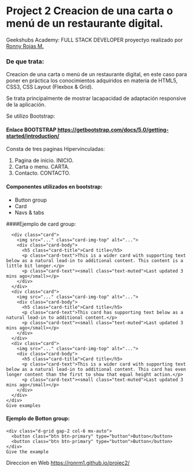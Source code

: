 # Project 2 Creacion de una carta o menú de un restaurante digital.

Geekshubs Academy: FULL STACK DEVELOPER proyectyo realizado por [Ronny Rojas M.](mailto:ronny3030@gmail.com)


### De que trata:

Creacion de una carta o menú de un restaurante digital, en este
caso para poner en práctica los conocimientos adquiridos en materia de HTML5, CSS3, CSS Layout (Flexbox & Grid).

Se trata principalmente de mostrar lacapacidad de adaptación responsive de la aplicación.

 Se utilizo Bootstrap:

#### Enlace BOOTSTRAP <a name = "Enlace">https://getbootstrap.com/docs/5.0/getting-started/introduction/</a>

Consta de tres paginas Hipervinculadas:

1. Pagina de inicio. INICIO.
2. Carta o menu. CARTA.
3. Contacto. CONTACTO.


#### Componentes utilizados en bootstrap:

- Button group
- Card
 - Navs & tabs

####Ejemplo de card group:

```<div class="card-group">
  <div class="card">
    <img src="..." class="card-img-top" alt="...">
    <div class="card-body">
      <h5 class="card-title">Card title</h5>
      <p class="card-text">This is a wider card with supporting text below as a natural lead-in to additional content. This content is a little bit longer.</p>
      <p class="card-text"><small class="text-muted">Last updated 3 mins ago</small></p>
    </div>
  </div>
  <div class="card">
    <img src="..." class="card-img-top" alt="...">
    <div class="card-body">
      <h5 class="card-title">Card title</h5>
      <p class="card-text">This card has supporting text below as a natural lead-in to additional content.</p>
      <p class="card-text"><small class="text-muted">Last updated 3 mins ago</small></p>
    </div>
  </div>
  <div class="card">
    <img src="..." class="card-img-top" alt="...">
    <div class="card-body">
      <h5 class="card-title">Card title</h5>
      <p class="card-text">This is a wider card with supporting text below as a natural lead-in to additional content. This card has even longer content than the first to show that equal height action.</p>
      <p class="card-text"><small class="text-muted">Last updated 3 mins ago</small></p>
    </div>
  </div>
</div>
Give examples
```

#### Ejemplo de Botton group:



```
<div class="d-grid gap-2 col-6 mx-auto">
  <button class="btn btn-primary" type="button">Button</button>
  <button class="btn btn-primary" type="button">Button</button>
</div>
Give the example
```

Direccion en Web
https://ronrm1.github.io/projec2/



